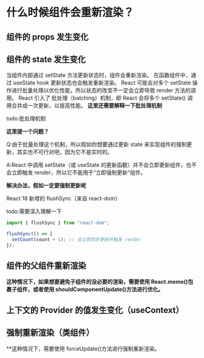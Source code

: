 # 什么时候组件会重新渲染？

## 组件的 props 发生变化

## 组件的 state 发生变化

当组件内部通过 setState 方法更新状态时，组件会重新渲染。﻿
在函数组件中，通过 useState hook 更新状态也会触发重新渲染。﻿
React 可能会对多个 setState 操作进行批量处理以优化性能，所以状态的改变不一定会立即导致 render 方法的调用。﻿
React 引入了 批处理（batching）机制，即 React 会将多个 setState() 调用合并成一次更新，以提高性能。
**这里还需要解释一下批处理机制**

todo:批处理机制

**这里提一个问题？**

Q:由于批量处理这个机制，所以假如你想要通过更新 state 来实现组件的强制更新，其实也不可行对吧，因为它不是实时的。

A:React 中调用 setState（或 useState 的更新函数）并不会立即更新组件，也不会立即触发 render，所以它不能用于“立即强制更新”组件。

**解决办法，假如一定要强制更新呢**

React 18 新增的 flushSync（来自 react-dom）

todo:需要深入理解一下

```jsx
import { flushSync } from "react-dom";

flushSync(() => {
  setCount(count + 1); // 会立即同步更新并触发 render
});
```

## 组件的父组件重新渲染

**这种情况下，如果想要避免子组件的没必要的渲染，需要使用 React.memo()包裹子组件，或者使用 shouldComponentUpdate()方法进行优化。**

## 上下文的 Provider 的值发生变化（useContext）

## 强制重新渲染（类组件）

\*\*这种情况下，需要使用 forceUpdate()方法进行强制重新渲染。
